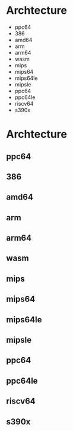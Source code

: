 # Archtecture

- ppc64
- 386
- amd64
- arm
- arm64
- wasm
- mips
- mips64
- mips64le
- mipsle
- ppc64
- ppc64le
- riscv64
- s390x

# Archtecture

## ppc64

## 386

## amd64

## arm

## arm64

## wasm

## mips

## mips64

## mips64le

## mipsle

## ppc64

## ppc64le

## riscv64

## s390x
